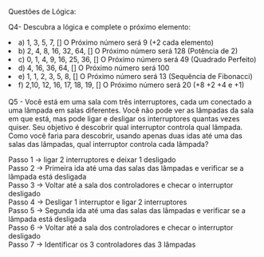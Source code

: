 Questões de Lógica:

Q4-  Descubra a lógica e complete o próximo elemento:
<li> a) 1, 3, 5, 7, [] O Próximo número será 9 (+2 cada elemento) </li>
<li> b) 2, 4, 8, 16, 32, 64, [] O Próximo número será 128 (Potência de 2) </li>
<li> c) 0, 1, 4, 9, 16, 25, 36, [] O Próximo número será 49 (Quadrado Perfeito) </li>
<li> d) 4, 16, 36, 64, [] O Próximo número será 100 </li> 
<li> e) 1, 1, 2, 3, 5, 8, [] O Próximo número será 13 (Sequência de Fibonacci) </li>
<li> f) 2,10, 12, 16, 17, 18, 19, [] O Próximo número será 20 (+8 +2 +4 e +1) </li>

<br>
Q5 - Você está em uma sala com três interruptores, cada um conectado a uma lâmpada em salas diferentes. 
Você não pode ver as lâmpadas da sala em que está, mas pode ligar e desligar os interruptores quantas vezes quiser. 
Seu objetivo é descobrir qual interruptor controla qual lâmpada. Como você faria para descobrir, 
usando apenas duas idas até uma das salas das lâmpadas, qual interruptor controla cada lâmpada?  

Passo 1 -> ligar 2 interruptores e deixar 1 desligado <br>
Passo 2 -> Primeira ida até uma das salas das lâmpadas e verificar se a lâmpada está desligada <br>
Passo 3 -> Voltar até a sala dos controladores e checar o interruptor desligado <br>
Passo 4 -> Desligar 1 interruptor e ligar 2 interruptores <br>
Passo 5 -> Segunda ida até uma das salas das lâmpadas e verificar se a lâmpada está desligada <br>
Passo 6 -> Voltar até a sala dos controladores e checar o interruptor desligado <br>
Passo 7 -> Identificar os 3 controladores das 3 lâmpadas<br>
